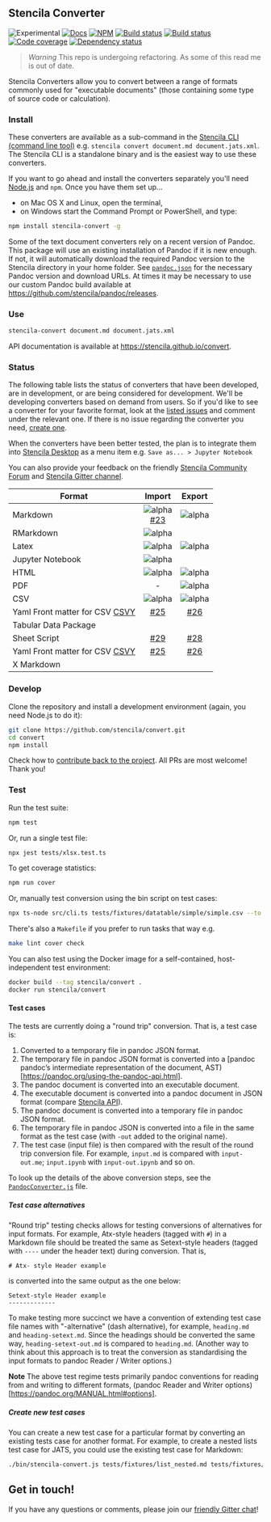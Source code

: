 ## Stencila Converter

![Experimental](https://img.shields.io/badge/status-experimental-orange.svg)
[![Docs](https://img.shields.io/badge/docs-latest-blue.svg)](https://stencila.github.io/convert)
[![NPM](http://img.shields.io/npm/v/stencila-convert.svg?style=flat)](https://www.npmjs.com/package/stencila-convert)
[![Build status](https://travis-ci.org/stencila/convert.svg?branch=master)](https://travis-ci.org/stencila/convert)
[![Build status](https://ci.appveyor.com/api/projects/status/f1hx694pxm0fyqni?svg=true)](https://ci.appveyor.com/project/nokome/convert)
[![Code coverage](https://codecov.io/gh/stencila/convert/branch/master/graph/badge.svg)](https://codecov.io/gh/stencila/convert)
[![Dependency status](https://david-dm.org/stencila/convert.svg)](https://david-dm.org/stencila/convert)

> _Warning_ This repo is undergoing refactoring. As some of this read me is out of date.

Stencila Converters allow you to convert between a range of formats commonly used for "executable documents" (those containing some type of source code or calculation).

### Install

These converters are available as a sub-command in the [Stencila CLI (command line tool)](https://github.com/stencila/cli) e.g. `stencila convert document.md document.jats.xml`. The Stencila CLI is a standalone binary and is the easiest way to use these converters.

If you want to go ahead and install the converters separately you'll need [Node.js](https://nodejs.org/en/download/) and `npm`. Once you have them set up...

- on Mac OS X and Linux, open the terminal,
- on Windows start the Command Prompt or PowerShell, and type:

```bash
npm install stencila-convert -g
```

Some of the text document converters rely on a recent version of Pandoc. This package will use an existing installation of Pandoc if it is new enough. If not, it will automatically download the required Pandoc version to the Stencila directory in your home folder. See [`pandoc.json`](src/helpers/pandoc.json) for the necessary Pandoc version and download URLs. At times it may be necessary to use our custom Pandoc build available at https://github.com/stencila/pandoc/releases.

### Use

```bash
stencila-convert document.md document.jats.xml
```

API documentation is available at https://stencila.github.io/convert.

### Status

The following table lists the status of converters that have been developed, are in development, or are being considered for development.
We'll be developing converters based on demand from users. So if you'd like to see a converter for your favorite format, look at the [listed issues](https://github.com/stencila/convert/issues) and comment under the relevant one. If there is no
issue regarding the converter you need, [create one](https://github.com/stencila/convert/issues/new).

When the converters have been better tested, the plan is to integrate them into [Stencila Desktop](https://github.com/stencila/desktop) as a menu item e.g. `Save as... > Jupyter Notebook`

You can also provide your feedback on the friendly [Stencila Community Forum](https://community.stenci.la)
and [Stencila Gitter channel](https://gitter.im/stencila/stencila).

| Format                                             |                                                         Import                                                         |                           Export                            |
| -------------------------------------------------- | :--------------------------------------------------------------------------------------------------------------------: | :---------------------------------------------------------: |
| Markdown                                           | ![alpha](https://img.shields.io/badge/status-alpha-red.svg) <br/> [#23](https://github.com/stencila/convert/issues/23) | ![alpha](https://img.shields.io/badge/status-alpha-red.svg) |
| RMarkdown                                          |                              ![alpha](https://img.shields.io/badge/status-alpha-red.svg)                               |
| Latex                                              |                              ![alpha](https://img.shields.io/badge/status-alpha-red.svg)                               | ![alpha](https://img.shields.io/badge/status-alpha-red.svg) |
| Jupyter Notebook                                   |                              ![alpha](https://img.shields.io/badge/status-alpha-red.svg)                               |
| HTML                                               |                              ![alpha](https://img.shields.io/badge/status-alpha-red.svg)                               | ![alpha](https://img.shields.io/badge/status-alpha-red.svg) |
| PDF                                                |                                                           -                                                            | ![alpha](https://img.shields.io/badge/status-alpha-red.svg) |
| CSV                                                |                              ![alpha](https://img.shields.io/badge/status-alpha-red.svg)                               | ![alpha](https://img.shields.io/badge/status-alpha-red.svg) |
| Yaml Front matter for CSV [CSVY](http://csvy.org/) |                                  [#25](https://github.com/stencila/convert/issues/25)                                  |    [#26](https://github.com/stencila/convert/issues/26)     |
| Tabular Data Package                               |                                                                                                                        |
| Sheet Script                                       |                                  [#29](https://github.com/stencila/convert/issues/29)                                  |    [#28](https://github.com/stencila/convert/issues/28)     |
| Yaml Front matter for CSV [CSVY](http://csvy.org/) |                                  [#25](https://github.com/stencila/convert/issues/25)                                  |    [#26](https://github.com/stencila/convert/issues/26)     |
| X Markdown                                         |                                                                                                                        |

### Develop

Clone the repository and install a development environment (again, you need Node.js to do it):

```bash
git clone https://github.com/stencila/convert.git
cd convert
npm install
```

Check how to [contribute back to the project](https://github.com/stencila/convert/blob/master/CONTRIBUTING.md). All PRs are most welcome! Thank you!

### Test

Run the test suite:

```bash
npm test
```

Or, run a single test file:

```bash
npx jest tests/xlsx.test.ts
```

To get coverage statistics:

```bash
npm run cover
```

Or, manually test conversion using the bin script on test cases:

```bash
npx ts-node src/cli.ts tests/fixtures/datatable/simple/simple.csv --to yaml
```

There's also a `Makefile` if you prefer to run tasks that way e.g.

```bash
make lint cover check
```

You can also test using the Docker image for a self-contained, host-independent test environment:

```bash
docker build --tag stencila/convert .
docker run stencila/convert
```

#### Test cases

The tests are currently doing a "round trip" conversion. That is, a test case is:

1. Converted to a temporary file in pandoc JSON format.
2. The temporary file in pandoc JSON format is converted into
   a [pandoc pandoc’s intermediate representation of the document, AST)[https://pandoc.org/using-the-pandoc-api.html].
3. The pandoc document is converted into an executable document.
4. The executable document is converted into a pandoc document in JSON format
   (compare [Stencila API](https://github.com/stencila/specs)).
5. The pandoc document is converted into a temporary file in pandoc JSON format.
6. The temporary file in pandoc JSON is converted into a file in the same format
   as the test case (with `-out` added to the original name).
7. The test case (input file) is then compared with the result of the
   round trip conversion file. For example, `input.md` is compared with `input-out.me`; `input.ipynb` with `input-out.ipynb` and so on.

To look up the details of the above conversion steps, see the
[`PandocConverter.js`](https://github.com/stencila/convert/blob/master/src/PandocConverter.js) file.

##### Test case alternatives

"Round trip" testing checks allows for testing conversions of alternatives for
input formats. For example, Atx-style headers (tagged with `#`) in a Markdown file should be treated the same as Setext-style headers (tagged with `----` under the header text) during conversion. That is,

```
# Atx- style Header example
```

is converted into the same output as the one below:

```
Setext-style Header example
-------------
```

To make testing more succinct we have a convention of extending test case file names with "-alternative" (dash alternative), for example, `heading.md` and `heading-setext.md`. Since the headings should be converted the same way,
`heading-setext-out.md` is compared to `heading.md`.
(Another way to think about this approach is to treat the conversion as
standardising the input formats to pandoc Reader / Writer options.)

**Note** The above test regime tests primarily pandoc conventions for
reading from and writing to different formats, (pandoc Reader and Writer options)[https://pandoc.org/MANUAL.html#options].

##### Create new test cases

You can create a new test case for a particular format by converting an existing tests case for another format. For example, to create a nested lists test case for JATS, you could use the existing test case for Markdown:

```bash
./bin/stencila-convert.js tests/fixtures/list_nested.md tests/fixtures/list_nested.jats.xml
```

## Get in touch!

If you have any questions or comments, please join our [friendly Gitter chat](https://gitter.im/stencila/stencila)!
